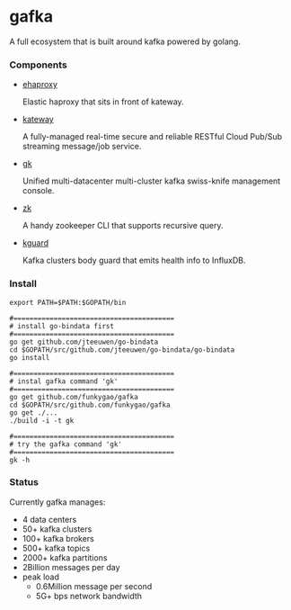 # gafka 

A full ecosystem that is built around kafka powered by golang.

### Components

- [ehaproxy](https://github.com/funkygao/gafka/tree/master/cmd/ehaproxy)

  Elastic haproxy that sits in front of kateway.

- [kateway](https://github.com/funkygao/gafka/tree/master/cmd/kateway)

  A fully-managed real-time secure and reliable RESTful Cloud Pub/Sub streaming message/job service.

- [gk](https://github.com/funkygao/gafka/tree/master/cmd/gk)
 
  Unified multi-datacenter multi-cluster kafka swiss-knife management console.

- [zk](https://github.com/funkygao/gafka/tree/master/cmd/zk)

  A handy zookeeper CLI that supports recursive query.

- [kguard](https://github.com/funkygao/gafka/tree/master/cmd/kguard)

  Kafka clusters body guard that emits health info to InfluxDB.

### Install

    export PATH=$PATH:$GOPATH/bin

    #========================================
    # install go-bindata first
    #========================================
    go get github.com/jteeuwen/go-bindata
    cd $GOPATH/src/github.com/jteeuwen/go-bindata/go-bindata
    go install

    #========================================
    # instal gafka command 'gk'
    #========================================
    go get github.com/funkygao/gafka
    cd $GOPATH/src/github.com/funkygao/gafka
    go get ./...
    ./build -i -t gk

    #========================================
    # try the gafka command 'gk'
    #========================================
    gk -h

### Status

Currently gafka manages:

- 4 data centers 
- 50+ kafka clusters
- 100+ kafka brokers
- 500+ kafka topics
- 2000+ kafka partitions
- 2Billion messages per day
- peak load
  - 0.6Million message per second
  - 5G+ bps network bandwidth
